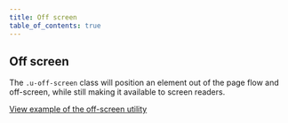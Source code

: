```yaml
---
title: Off screen
table_of_contents: true
---
```


## Off screen

The `.u-off-screen` class will position an element out of the page flow and off-screen, while still making it available to screen readers.

<a href="https://canonical-web-and-design.github.io/vanilla-framework/examples/utilities/off-screen/"
    class="js-example">
View example of the off-screen utility
</a>
